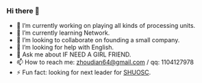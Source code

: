 ### Hi there 👋

- 🔭 I’m currently working on playing all kinds of processing units.
- 🌱 I’m currently learning Network.
- 👯 I’m looking to collaborate on founding a small company.
- 🤔 I’m looking for help with English.
- 💬 Ask me about IF NEED A GIRL FRIEND.
- 📫 How to reach me: zhoudian64@gmail.com / qq: 1104127978
- ⚡ Fun fact: looking for next leader for [SHUOSC](https://github.com/shuosc).
